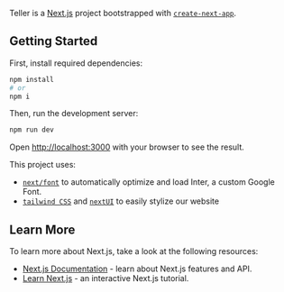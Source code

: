 Teller is a [Next.js](https://nextjs.org/) project bootstrapped with [`create-next-app`](https://github.com/vercel/next.js/tree/canary/packages/create-next-app).

## Getting Started

First, install required dependencies:

```bash
npm install
# or
npm i
```

Then, run the development server:

```bash
npm run dev
```

Open [http://localhost:3000](http://localhost:3000) with your browser to see the result.

This project uses:
- [`next/font`](https://nextjs.org/docs/basic-features/font-optimization) to automatically optimize and load Inter, a custom Google Font.
- [`tailwind CSS`](https://tailwindcss.com/) and [`nextUI`](https://nextui.org/) to easily stylize our website

## Learn More

To learn more about Next.js, take a look at the following resources:

- [Next.js Documentation](https://nextjs.org/docs) - learn about Next.js features and API.
- [Learn Next.js](https://nextjs.org/learn) - an interactive Next.js tutorial.
